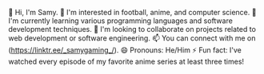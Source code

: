 👋 Hi, I'm Samy.
👀 I'm interested in football, anime, and computer science.
🌱 I'm currently learning various programming languages and software development techniques.
💞️ I'm looking to collaborate on projects related to web development or software engineering.
📫 You can connect with me on (https://linktr.ee/_samygaming_/).
😄 Pronouns: He/Him
⚡ Fun fact: I've watched every episode of my favorite anime series at least three times!

<!---
samy530/samy530 is a ✨ special ✨ repository because its `README.md` (this file) appears on your GitHub profile.
You can click the Preview link to take a look at your changes.
--->
